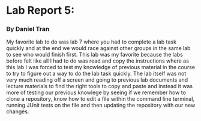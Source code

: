 # Lab Report 5:
### By Daniel Tran

My favorite lab to do was lab 7 where you had to complete a lab task quickly and at the end we would race against other groups in the same lab to see who would finish first. This lab was my favorite because the labs before felt like all I had to do was read and copy the instructions where as this lab I was forced to test my knowledge of previous material in the course to try to figure out a way to do the lab task quickly. The lab itself was not very much reading off a screen and going to previous lab documents and lecture materials to find the right tools to copy and paste and instead it was more of testing our previous knowlege by seeing if we remember how to clone a repository, know how to edit a file within the command line terminal, running JUnit tests on the file and then updating the repository with our new changes.
